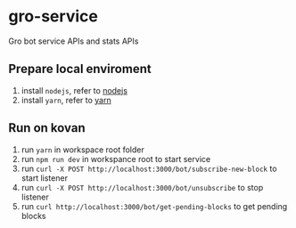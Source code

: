 # gro-service

Gro bot service APIs and stats APIs

## Prepare local enviroment

1. install `nodejs`, refer to [nodejs](https://nodejs.org/en/)
2. install `yarn`, refer to [yarn](https://classic.yarnpkg.com/en/)

## Run on kovan

1. run `yarn` in workspace root folder
2. run `npm run dev` in workspance root to start service
3. run `curl -X POST http://localhost:3000/bot/subscribe-new-block` to start listener
4. run `curl -X POST http://localhost:3000/bot/unsubscribe` to stop listener
5. run `curl http://localhost:3000/bot/get-pending-blocks` to get pending blocks
